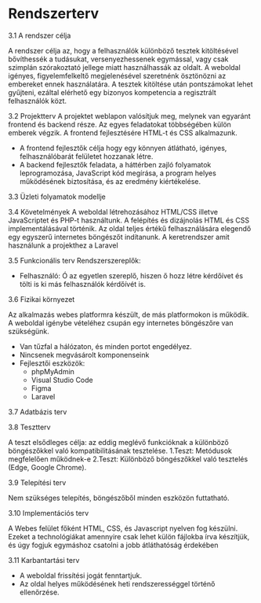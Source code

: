 # Rendszerterv

3.1 A rendszer célja

A rendszer célja az, hogy a felhasználók különböző tesztek kitöltésével bővíthessék a tudásukat, versenyezhessenek egymással, vagy csak szimplán szórakoztató jellege miatt használhassák az oldalt. A weboldal igényes, figyelemfelkeltő megjelenésével szeretnénk ösztönözni az embereket ennek használatára. A tesztek kitöltése után pontszámokat lehet gyűjteni, ezáltal elérhető egy bizonyos kompetencia a regisztrált felhasználók közt.

3.2 Projektterv
A projektet weblapon valósítjuk meg, melynek van egyaránt frontend és backend része. Az egyes feladatokat többségében külön emberek végzik. A frontend fejlesztésére HTML-t és CSS alkalmazunk.

  - A frontend fejlesztők célja hogy egy könnyen átlátható, igényes, felhasználóbarát felületet hozzanak létre.
  - A backend fejlesztők feladata, a háttérben zajló folyamatok leprogramozása, JavaScript kód megírása, a program helyes működésének biztosítása, és az eredmény           kiértékelése.


3.3 Üzleti folyamatok modellje

3.4 Követelmények
A weboldal létrehozásához HTML/CSS illetve JavaScriptet és PHP-t használtunk. A felépítés és dizájnolás HTML és CSS implementálásával történik. Az oldal teljes értékű felhasználására elegendő egy egyszerű internetes böngészőt indítanunk. A keretrendszer amit használunk a projekthez a Laravel


3.5 Funkcionális terv
Rendszerszereplők:
  - Felhasználó: Ó az egyetlen szereplő, hiszen ő hozz létre kérdőívet és tölti is ki más felhasználók kérdőívét is.

3.6 Fizikai környezet

Az alkalmazás webes platformra készült, de más platformokon is működik. A weboldal igénybe vételéhez csupán egy internetes böngészőre van szükségünk.

  - Van tűzfal a hálózaton, és minden portot engedélyez.
  - Nincsenek megvásárolt komponenseink
  - Fejlesztői eszközök:
    - phpMyAdmin
    - Visual Studio Code
    - Figma
    - Laravel

3.7 Adatbázis terv

3.8 Tesztterv

A teszt elsődleges célja: az eddig meglévő funkcióknak a különböző
böngészőkkel való kompatibilitásának tesztelése.
  1.Teszt: Metódusok megfelelően működnek-e
  2.Teszt: Különböző böngészőkkel való tesztelés (Edge, Google Chrome).

3.9 Telepítési terv

Nem szükséges telepítés, böngészőből minden eszközön futtatható.

3.10 Implementációs terv

A Webes felület főként HTML, CSS, és Javascript nyelven fog készülni.	
Ezeket a technológiákat amennyire csak lehet külön fájlokba írva készítjük, és
úgy fogjuk egymáshoz csatolni a jobb átláthatóság érdekében 

3.11 Karbantartási terv

- A weboldal frissítési jogát fenntartjuk.
- Az oldal helyes működésének heti rendszerességgel történő ellenőrzése.
